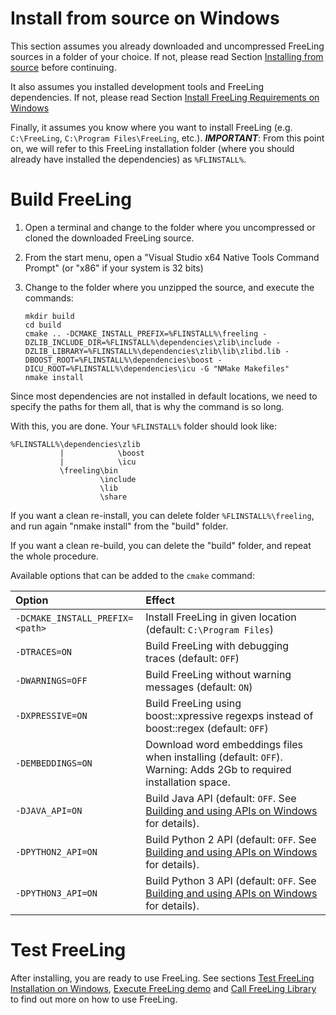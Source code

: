 # Install from source on Windows

This section assumes you already downloaded and uncompressed FreeLing sources in a folder of your choice.
If not, please read Section [Installing from source](installation-source.md) before continuing.

It also assumes you installed development tools and FreeLing dependencies. 
If not, please read Section [Install FreeLing Requirements on Windows](requirements-windows.md)

Finally, it assumes you know where you want to install FreeLing (e.g. `C:\FreeLing`, `C:\Program Files\FreeLing`, etc.). 
***IMPORTANT***: From this point on, we will refer to this FreeLing installation folder (where you should already have installed the dependencies) as `%FLINSTALL%`.

# Build FreeLing

1. Open a terminal and change to the folder where you uncompressed or cloned the downloaded FreeLing source.

2. From the start menu, open a "Visual Studio x64 Native Tools Command Prompt" (or "x86" if your system is 32 bits)

3. Change to the folder where you unzipped the source, and execute the commands:
   ```
   mkdir build
   cd build
   cmake .. -DCMAKE_INSTALL_PREFIX=%FLINSTALL%\freeling -DZLIB_INCLUDE_DIR=%FLINSTALL%\dependencies\zlib\include -DZLIB_LIBRARY=%FLINSTALL%\dependencies\zlib\lib\zlibd.lib -DBOOST_ROOT=%FLINSTALL%\dependencies\boost -DICU_ROOT=%FLINSTALL%\dependencies\icu -G "NMake Makefiles"
   nmake install
   ```

Since most dependencies are not installed in default locations, we need to specify the paths for them all, that is why the command is so long.

With this, you are done. Your `%FLINSTALL%` folder should look like:
   ```
   %FLINSTALL%\dependencies\zlib
              |            \boost
              |            \icu
              \freeling\bin
                       \include
                       \lib
                       \share
   ```

If you want a clean re-install, you can delete folder `%FLINSTALL%\freeling`, and run again "nmake install" from the "build" folder.

If you want a clean re-build, you can delete the "build" folder, and repeat the whole procedure.

Available options that can be added to the `cmake` command:

| Option  | Effect    |
| :---    | :---      |
|`-DCMAKE_INSTALL_PREFIX=<path>`  |  Install FreeLing in given location \(default: `C:\Program Files`\) |    
|`-DTRACES=ON`    | Build FreeLing with debugging traces \(default: `OFF`\) |  
|`-DWARNINGS=OFF` | Build FreeLing without warning messages \(default: `ON`\)|   
|`-DXPRESSIVE=ON` | Build FreeLing using boost::xpressive regexps instead of boost::regex  \(default: `OFF`\) |  
|`-DEMBEDDINGS=ON` | Download word embeddings files when installing \(default: `OFF`\). Warning: Adds 2Gb to required installation space. |
| `-DJAVA_API=ON` | Build Java API (default: `OFF`. See [Building and using APIs on Windows](apis-windows.md) for details). |
|`-DPYTHON2_API=ON` | Build Python 2 API (default: `OFF`. See [Building and using APIs on Windows](apis-windows.md) for details).|
|`-DPYTHON3_API=ON` | Build Python 3 API (default: `OFF`. See [Building and using APIs on Windows](apis-windows.md) for details).|

# Test FreeLing
After installing, you are ready to use FreeLing. See sections [Test FreeLing Installation on Windows](test-windows.md), [Execute FreeLing demo](analyzer.md) and [Call FreeLing Library](apis-windows.md) to find out more on how to use FreeLing.




